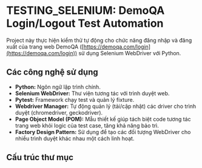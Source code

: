 # TESTING_SELENIUM: DemoQA Login/Logout Test Automation

Project này thực hiện kiểm thử tự động cho chức năng đăng nhập và đăng xuất của trang web DemoQA ([https://demoqa.com/login](https://demoqa.com/login)) sử dụng Selenium WebDriver với Python.

## Các công nghệ sử dụng

- **Python:** Ngôn ngữ lập trình chính.
- **Selenium WebDriver:** Thư viện tương tác với trình duyệt web.
- **Pytest:** Framework chạy test và quản lý fixture.
- **Webdriver Manager:** Tự động quản lý (tải/cập nhật) các driver cho trình duyệt (chromedriver, geckodriver).
- **Page Object Model (POM):** Mẫu thiết kế giúp tách biệt code tương tác trang web khỏi logic của test case, tăng khả năng bảo trì.
- **Factory Design Pattern:** Sử dụng để tạo các đối tượng WebDriver cho nhiều trình duyệt khác nhau một cách linh hoạt.

## Cấu trúc thư mục
